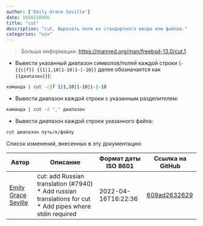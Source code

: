 ```yaml
---
author: ['Emily Grace Seville']
date: 1650118956
title: "cut"
description: "cut, Вырезать поля из стандартного ввода или файлов."
categories: "osx"
---
```

> Больше информации: <https://manned.org/man/freebsd-13.0/cut.1>.

- Вывести указанный диапазон символов/полей каждой строки (`-{{c|f}} {{1|1,10|1-10|1-|-10}}` далее обозначается как `{{диапазон}}`):

```bash
команда | cut -c|f 1|1,10|1-10|1-|-10
```

- Вывести диапазон каждой строки с указанным разделителем:

```bash
команда | cut -d "," диапазон
```

- Вывести диапазон каждой строки указанного файла:

```bash
cut диапазон путь/к/файлу
```
Список изменений, внесенных в эту документацию


Автор | Описание | Формат даты ISO 8601 | Ссылка на GitHub
------|-----|-----|-----
[Emily Grace Seville](mailto:emilyseville7cf@gmail.com) | cut: add Russian translation (#7940) * Add russian translations for cut * Add pipes where stdin required | 2022-04-16T16:22:36 | [609ad2632629](https://github.com/tldr-pages/tldr/commit/609ad2632629bfaaa47a4f27a73b92448e51b186)

